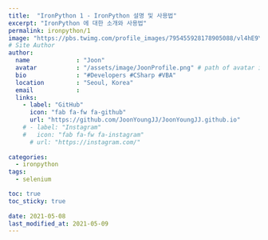 ```yaml
---
title:  "IronPython 1 - IronPython 설명 및 사용법"
excerpt: "IronPython 에 대한 소개와 사용법"
permalink: ironpython/1
image: "https://pbs.twimg.com/profile_images/795455928178905088/vl4hE9Yq_400x400.jpg"
# Site Author
author:
  name             : "Joon"
  avatar           : "/assets/image/JoonProfile.png" # path of avatar image, e.g. "/assets/images/bio-photo.jpg"
  bio              : "#Developers #CSharp #VBA"
  location         : "Seoul, Korea"
  email            :
  links:
    - label: "GitHub"
      icon: "fab fa-fw fa-github"
      url: "https://github.com/JoonYoungJJ/JoonYoungJJ.github.io"
    # - label: "Instagram"
    #   icon: "fab fa-fw fa-instagram"
      # url: "https://instagram.com/"
      
categories:
  - ironpython
tags:
  - selenium

toc: true
toc_sticky: true
 
date: 2021-05-08
last_modified_at: 2021-05-09
---
```




